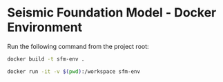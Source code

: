 # Seismic Foundation Model - Docker Environment



Run the following command from the project root:

```bash
docker build -t sfm-env .

docker run -it -v $(pwd):/workspace sfm-env

